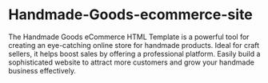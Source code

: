 # Handmade-Goods-ecommerce-site
The Handmade Goods eCommerce HTML Template is a powerful tool for creating an eye-catching online store for handmade products. Ideal for craft sellers, it helps boost sales by offering a professional platform. Easily build a sophisticated website to attract more customers and grow your handmade business effectively.
